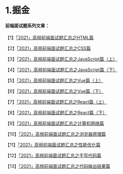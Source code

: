 # 1.掘金
#### 前端面试题系列文章：

【1】[「2021」高频前端面试题汇总之HTML篇](https://juejin.cn/post/6905294475539513352 "https://juejin.cn/post/6905294475539513352")

【2】[「2021」高频前端面试题汇总之CSS篇](https://juejin.cn/post/6905539198107942919 "https://juejin.cn/post/6905539198107942919")

【3】[「2021」高频前端面试题汇总之JavaScript篇（上）](https://juejin.cn/post/6940945178899251230 "https://juejin.cn/post/6940945178899251230")

【4】[「2021」高频前端面试题汇总之JavaScript篇（下）](https://juejin.cn/post/6941194115392634888 "https://juejin.cn/post/6941194115392634888")

【5】[「2021」高频前端面试题汇总之Vue篇（上）](https://juejin.cn/post/6919373017218809864 "https://juejin.cn/post/6919373017218809864")

【6】[「2021」高频前端面试题汇总之Vue篇（下）](https://juejin.cn/post/6964779204462247950/ "https://juejin.cn/post/6964779204462247950/")

【7】[「2021」高频前端面试题汇总之React篇（上）](https://juejin.cn/post/6941546135827775525 "https://juejin.cn/post/6941546135827775525")

【8】[「2021」高频前端面试题汇总之React篇（下）](https://juejin.cn/post/6940942549305524238 "https://juejin.cn/post/6940942549305524238")

【9】[「2021」高频前端面试题汇总之计算机网络篇](https://juejin.cn/post/6908327746473033741 "https://juejin.cn/post/6908327746473033741")

【10】[「2021」高频前端面试题汇总之浏览器原理篇](https://juejin.cn/post/6916157109906341902/ "https://juejin.cn/post/6916157109906341902/")

【11】[「2021」高频前端面试题汇总之性能优化篇](https://juejin.cn/post/6941278592215515143 "https://juejin.cn/post/6941278592215515143")

【12】[「2021」高频前端面试题汇总之手写代码篇](https://juejin.cn/post/6946136940164939813 "https://juejin.cn/post/6946136940164939813")

【13】[「2021」高频前端面试题汇总之代码输出结果篇](https://juejin.cn/post/6959043611161952269 "https://juejin.cn/post/6959043611161952269")
